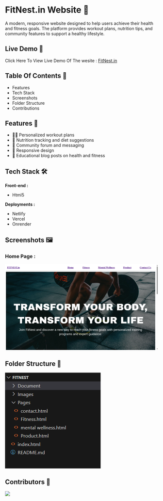 # FitNest.in Website 💪
A modern, responsive website designed to help users achieve their health and fitness goals. The platform provides workout plans, nutrition tips, and community features to support a healthy lifestyle.

## Live Demo 🚀

Click Here To View Live Demo Of The wesite :
[FitNest.in](#)

## Table Of Contents 📌

- Features
- Tech Stack
- Screenshots
- Folder Structure
- Contributions

## Features 🌟

- 🧘‍♂️ Personalized workout plans
- 🍎 Nutrition tracking and diet suggestions
- 👥 Community forum and messaging
- 📱 Responsive design
- 🧠 Educational blog posts on health and fitness

## Tech Stack 🛠

**Front-end :**
- Html5 
  
**Deployments :**
- Netlify
- Vercel
- Onrender
  
## Screenshots 🖼 

### Home Page :
![Home_Page](./Images/Home_page.png)


## Folder Structure 📁

![Folder Structure](./Images/folder.png)

## Contributors  🤝

<a href="https://github.com/suraj0620/Fitnest/graphs/contributors">
  <img src="https://contrib.rocks/image?repo=suraj0620/Fitnest" />
</a>









